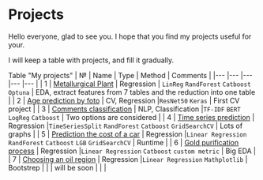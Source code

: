 # Projects
Hello everyone, glad to see you. I hope that you find my projects useful for your.

I will keep a table with projects, and fill it gradually.

Table "My projects"
| №   | Name  | Type  | Method  | Comments  |
|---	|---	|---  |---	|---	|
| 1 | [Metallurgical Plant](1/project_16.ipynb) | Regression  | `LinReg` `RandForest` `Catboost` `Optuna` | EDA, extract features from 7 tables and the reduction into one table |
| 2 | [Age prediction by foto](2/project_14.ipynb)   	| CV, Regression  |`ResNet50` `Keras`  | First CV project    	|
| 3 | [Comments classification](3/project_12.ipynb)   	| NLP, Classification  |`TF-IDF` `BERT` `LogReg` `Catboost`  | Two options are considered    	|
| 4 | [Time series prediction](4/project_11.ipynb)   	| Regression  |`TimeSeriesSplit` `RandForest` `Catboost` `GridSearchCV`  | Lots of graphs    	|
| 5 | [Prediction the cost of a car](5/project_10.ipynb)   	| Regression  |`Linear Regression` `RandForest` `Catboost`  `LGB` `GridSearchCV`  | Runtime    	|
| 6 | [Gold purification process](6/project_08.ipynb)   	| Regression  |`Linear Regression` `Catboost` `custom metric`  | Big EDA    	|
| 7 | [Choosing an oil region](7/project_07.ipynb)   	| Regression  |`Linear Regression` `Mathplotlib`  | Bootstrep    	|
|   	| will be soon  	|   	|   	|
